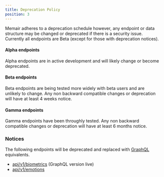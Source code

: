 ```yaml
---
title: Deprecation Policy
position: 3
---
```


Memair adheres to a deprecation schedule however, any endpoint or data structure may be changed or deprecated if there is a security issue. Currently all endpoints are Beta (except for those with deprecation notices).

#### Alpha endpoints
Alpha endpoints are in active development and will likely change or become deprecated.

#### Beta endpoints
Beta endpoints are being tested more widely with beta users and are unlikely to change. Any non backward compatible changes or deprecation will have at least 4 weeks notice.

#### Gamma endpoints
Gamma endpoints have been throughly tested. Any non backward compatible changes or deprecation will have at least 6 months notice.

### Notices

The following endpoints will be deprecated and replaced with [GraphQL](/#graphqlgraphql) equivalents.

* [api/v1/biometrics](#restbiometrics_get) (GraphQL version live)
* [api/v1/emotions](#restsemotions_get)
